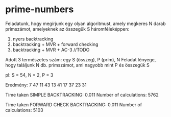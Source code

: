 # prime-numbers

Feladatunk, hogy megírjunk egy olyan algoritmust, amely megkeres N darab prímszámot, amelyeknek az összegük S háromféleképpen:
  1. nyers backtracking
  2. backtracking + MVR + forward checking
  3. backtracking + MVR + AC-3 //TODO

Adott 3 természetes szám: egy S (összeg), P (prím), N
Feladat lényege, hogy találjunk N db. prímszámot, ami nagyobb mint P és összegük S

pl: S = 54, N = 2, P = 3

Eredmény:
7 47
11 43
13 41
17 37
23 31

Time taken SIMPLE BACKTRACKING: 0.011
Number of calculations: 5762

Time taken FORWARD CHECK BACKTRACKING: 0.011
Number of calculations: 5103